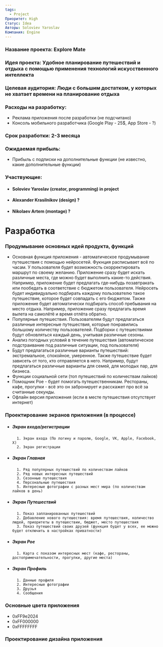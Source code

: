 ```yaml
---
tags:
  - Project
Приоритет: High
Статус: Idea
Авторы: Soloviev Yaroslav
Компания: Engine
---
```

### Название проекта: Explore Mate

### Идея проекта: Удобное планирование путешествий и отдыха с помощью применения технологий искусственного интеллекта

### Целевая аудитория: Люди с большим достатком, у которых не хватает времени на планирование отдыха

### Расходы на разработку: 
- Реклама приложения после разработки (не подсчитано)
- Консоль мобильного разработчика (Google Play - 25$, App Store - ?)

### Срок разработки: 2-3 месяца

### Ожидаемая прибыль: 
- Прибыль с подписки на дополнительные функции (не известно, какие дополнительные функции)

### Участвующие: 
- #### Soloviev Yaroslav (creator, programming) in project
- #### Alexander Krasilnikov (design) ?
- #### Nikolaev Artem (montage) ?


# Разработка

### Продумывание основных идей продукта, функций
- Основная функция приложения - автоматическое продумывание путешествия с помощью нейросетей. Фукнция расписывает всё по часам. У пользователя будет возможность скорректировать маршрут по своему желанию. Приложение сразу будет искать различные места, где можно будет выполнить какие-то действия. Например, приложение будет предлагать где-нибудь позавтракать или пообедать в соответствие с бюджетом пользователя. Нейросеть будет индивидуально подбирать каждому пользователю такое путешествие, которое будет совпадать с его бюджетом. Также приложение будет автоматически подбирать способ пребывания на место отдыха. Например, приложение сразу предлагать время вылета на самолётё и время отлёта обратно.
- Популярные путешествия. Пользователям будут предлагаться различные интересные путешествия, которые понравились большому количеству пользователей. Подборки с путешествиями будут обновляться каждый день, учитывая различные сезоны. 
- Анализ погодных условий в течение путешествия (автоматическое подстраивание под различные ситуации, под пользователя)
- Будут предлагаться различные варианты путешествий: экстремальное, спокойное, умеренное. Также путешествие будет зависеть от того, кто отправляется в него. Например, будут предлагаться различные варианты для семей, для молодых пар, для бизнеса.
- Функции социальной сети (топ путешествий по количествам лайков)
- Помощник Poe - будет помогать путешественникам. Рестораны, кафе, прогулки - всё это он забронирует и расскажет про всё за считанные секунды.
- Офлайн версия приложения (если в месте путешествия отсутствует интернет)
### Проектирование экранов приложения (в процессе)
- ##### Экран входа/регистрации
		1. Экран входа (По логину и паролю, Google, VK, Apple, Facebook, X)
		2. Экран регистрации
- ##### Экран Главная
		1. Ряд популярных путешествий по количествам лайков
		2. Ряд новых интересных путешествий
		3. Сезонные путешествия
		4. Персональные путешествия
		5. Интересные фотографии с разных мест мира (по количествам лайков в день)
- ##### Экран Путешествий
		1. Показ запланированных путешествий
		2. Добавление нового путешествия: время путешествия, количество людей, приоритеты в путешествии, бюджет, место путешествия
		3. Показ путешествий своих друзей (функция будет у всех, ее можно будет отключить в настройках приватности)
- ##### Экран Poe
		1. Карта с показом интересных мест (кафе, рестораны, достопримечательности, прогулки, другие места)
- ##### Экран Профиль
		1. Данные профиля
		2. Интересные фотографии
		3. Друзья
		4. Сообщения
### Основные цвета приложения
- 0xFF9e2024
- 0xFF000000
- 0xFFFFFFFF
### Проектирование дизайна приложения
